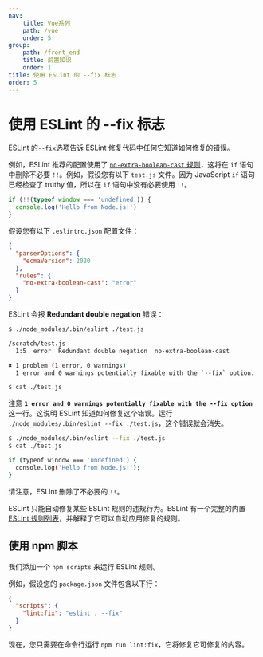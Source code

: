 ```yaml
---
nav:
    title: Vue系列
    path: /vue
    order: 5
group:
    path: /front_end
    title: 前置知识
    order: 1    
title: 使用 ESLint 的 --fix 标志
order: 5    
---
```


# 使用 ESLint 的 --fix 标志

[ESLint 的`--fix`选项](https://eslint.org/docs/user-guide/command-line-interface#options)告诉 ESLint 修复代码中任何它知道如何修复的错误。

例如，ESLint 推荐的配置使用了 [`no-extra-boolean-cast` 规则](https://eslint.org/docs/rules/no-extra-boolean-cast)，这将在 `if` 语句中删除不必要 `!!`。例如，假设您有以下 `test.js` 文件。因为 JavaScript `if` 语句已经检查了 truthy 值，所以在 `if` 语句中没有必要使用 `!!`。

```js
if (!!(typeof window === 'undefined')) {
  console.log('Hello from Node.js!')
}
```

假设您有以下 `.eslintrc.json` 配置文件：

```json
{
  "parserOptions": {
    "ecmaVersion": 2020
  },
  "rules": {
    "no-extra-boolean-cast": "error"
  }
}
```

ESLint 会报 **Redundant double negation** 错误：

```bash
$ ./node_modules/.bin/eslint ./test.js

/scratch/test.js
  1:5  error  Redundant double negation  no-extra-boolean-cast

✖ 1 problem (1 error, 0 warnings)
  1 error and 0 warnings potentially fixable with the `--fix` option.

$ cat ./test.js
```

注意 **`1 error and 0 warnings potentially fixable with the --fix option`** 这一行。这说明 ESLint 知道如何修复这个错误。运行 `./node_modules/.bin/eslint --fix ./test.js`，这个错误就会消失。

```bash
$ ./node_modules/.bin/eslint --fix ./test.js
$ cat ./test.js

if (typeof window === 'undefined') {
  console.log('Hello from Node.js!');
}
```

请注意，ESLint 删除了不必要的 `!!`。

ESLint 只能自动修复某些 ESLint 规则的违规行为。ESLint 有一个完整的内置 [ESLint 规则列表](https://eslint.org/docs/rules/)，并解释了它可以自动应用修复的规则。

## 使用 npm 脚本

我们添加一个 `npm scripts` 来运行 ESLint 规则。

例如，假设您的 `package.json` 文件包含以下行：

```json
{
  "scripts": {
    "lint:fix": "eslint . --fix"
  }
}
```

现在，您只需要在命令行运行 `npm run lint:fix`，它将修复它可修复的内容。
